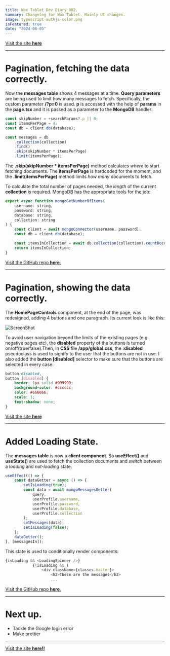 ```yaml
---
title: Wax Tablet Dev Diary 002.
summary: Changelog for Wax Tablet. Mainly UI changes.
image: typescript-authjs-color.png
isFeatured: true
date: "2024-06-05"
---
```


[Visit the site **here**](https://wax-tablet-dashboard-themis-projects.vercel.app/)

---

# Pagination, fetching the data correctly.

Now the **messages table** shows 4 messages at a time. **Query parameters** are being used to limit how many messages to fetch. Specifically, the custom parameter **/?p=0** is used. **p** is accessed with the help of **params** in the **page.tsx** and it is passed as a parameter to the **MongoDB** handler:

```js
const skipNumber = +searchParams?.p || 0;
const itemsPerPage = 4;
const db = client.db(database);

const messages = db
	.collection(collection)
	.find()
	.skip(skipNumber * itemsPerPage)
	.limit(itemsPerPage);
```

The **.skip(skipNumber \* itemsPerPage)** method calculates _where_ to start fetching documents. The **itemsPerPage** is hardcoded for the moment, and the **.limit(itemsPerPage)** method limits _how many_ documents to fetch.

To calculate the total number of pages needed, the _length_ of the current **collection** is required. MongoDB has the appropriate tools for the job:

```js
export async function mongoGetNumberOfItems(
	username: string,
	password: string,
	database: string,
	collection: string
) {
	const client = await mongoConnector(username, password);
	const db = client.db(database);

	const itemsInCollection = await db.collection(collection).countDocuments();
	return itemsInCollection;
}
```

[Visit the GitHub repo **here**.](https://github.com/tBaronDar/wax-tablet-dashboard/)

---

# Pagination, showing the data correctly.

The **HomePageControls** component, at the end of the page, was redesigned, adding 4 buttons and one paragraph. Its current look is like this:

![ScreenShot](screenshot-pagination.jpg)

To avoid user navigation beyond the limits of the existing pages (e.g. negative pages etc), the **disabled** property of the buttons is turned on/off(true/false).Then, in **CSS** file **/app/global.css**, the **:disabled** pseudoclass is used to signify to the user that the buttons are not in use. I also added the **button [disabled]** selector to make sure that the buttons are selected in every case:

```css
button:disabled,
button [disabled] {
	border: 1px solid #999999;
	background-color: #cccccc;
	color: #666666;
	scale: 1;
	text-shadow: none;
}
```

[Visit the site **here**](https://wax-tablet-dashboard-themis-projects.vercel.app/)

---

# Added Loading State.

The **messages table** is now a **client component**. So **useEffect()** and **useState()** are used to fetch the collection documents and _switch_ between a _loading_ and _not-loading_ state:

```js
useEffect(() => {
	const dataGetter = async () => {
		setIsLoading(true);
		const data = await mongoMessagesGetter(
			query,
			userProfile.username,
			userProfile.password,
			userProfile.database,
			userProfile.collection
		);
		setMessages(data);
		setIsLoading(false);
	};
	dataGetter();
}, [messagesIn]);
```

This state is used to conditionally render components:

```js
{isLoading && <LoadingSpinner />}
			{!isLoading && (
				<div className={classes.master}>
					<h2>These are the messages</h2>
					...
```

[Visit the GitHub repo **here**.](https://github.com/tBaronDar/wax-tablet-dashboard/)

---

# Next up.

- Tackle the Google login error
- Make prettier

---

[Visit the site **here!!**](https://wax-tablet-dashboard-themis-projects.vercel.app/)
